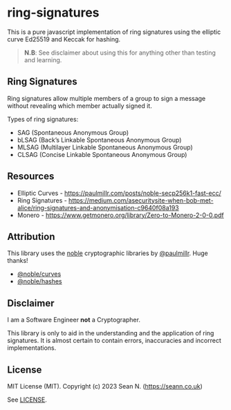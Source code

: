 # ring-signatures

This is a pure javascript implementation of ring signatures using the elliptic curve Ed25519 and Keccak for hashing.

> **N.B**: See disclaimer about using this for anything other than testing and learning.

## Ring Signatures

Ring signatures allow multiple members of a group to sign a message without revealing which member actually signed it.

Types of ring signatures:

- SAG (Spontaneous Anonymous Group)
- bLSAG (Back’s Linkable Spontaneous Anonymous Group)
- MLSAG (Multilayer Linkable Spontaneous Anonymous Group)
- CLSAG (Concise Linkable Spontaneous Anonymous Group)

## Resources

- Elliptic Curves - https://paulmillr.com/posts/noble-secp256k1-fast-ecc/
- Ring Signatures - https://medium.com/asecuritysite-when-bob-met-alice/ring-signatures-and-anonymisation-c9640f08a193
- Monero - https://www.getmonero.org/library/Zero-to-Monero-2-0-0.pdf

## Attribution

This library uses the [noble](https://paulmillr.com/noble/) cryptographic libraries by [@paulmillr](https://github.com/paulmillr). Huge thanks!

- [@noble/curves](https://github.com/paulmillr/noble-curves)
- [@noble/hashes](https://github.com/paulmillr/noble-hashes)

## Disclaimer

I am a Software Engineer **not** a Cryptographer.

This library is only to aid in the understanding and the application of ring signatures. It is almost certain to contain errors, inaccuracies and incorrect implementations.

## License

MIT License (MIT). Copyright (c) 2023 Sean N. (https://seann.co.uk)

See [LICENSE](/LICENSE).

